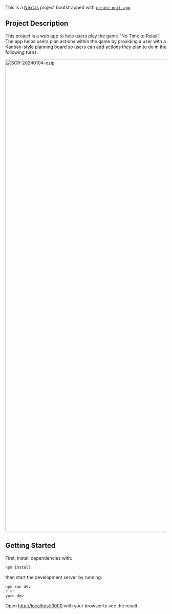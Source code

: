 This is a [Next.js](https://nextjs.org/) project bootstrapped with [`create-next-app`](https://github.com/vercel/next.js/tree/canary/packages/create-next-app).

## Project Description

This project is a web app to help users play the game "No Time to Relax". The app helps users plan actions within the game by providing a user with a Kanban-style planning board so users can add actions they plan to do in the following turns.

<img width="1476" alt="SCR-20240104-ozip" src="https://github.com/jaksiri/nttr-helper/assets/69892626/cb4542a0-6c1d-45e7-b34d-6dcf55153b0e">


## Getting Started

First, install dependencies with:

```bash
npm install
```

then start the development server by running:

```bash
npm run dev
# or
yarn dev
```

Open [http://localhost:3000](http://localhost:3000) with your browser to see the result.


